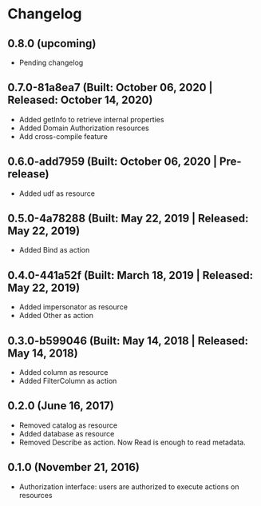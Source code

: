 # Changelog

## 0.8.0 (upcoming)

* Pending changelog

## 0.7.0-81a8ea7 (Built: October 06, 2020 | Released: October 14, 2020)

* Added getInfo to retrieve internal properties 
* Added Domain Authorization resources
* Add cross-compile feature

## 0.6.0-add7959 (Built: October 06, 2020 | Pre-release)

* Added udf as resource

## 0.5.0-4a78288 (Built: May 22, 2019 | Released: May 22, 2019)

* Added Bind as action

## 0.4.0-441a52f (Built: March 18, 2019 | Released: May 22, 2019)

* Added impersonator as resource
* Added Other as action

## 0.3.0-b599046 (Built: May 14, 2018 | Released: May 14, 2018)

* Added column as resource
* Added FilterColumn as action

## 0.2.0 (June 16, 2017)

* Removed catalog as resource
* Added database as resource
* Removed Describe as action. Now Read is enough to read metadata.

## 0.1.0 (November 21, 2016)

* Authorization interface: users are authorized to execute actions on resources
